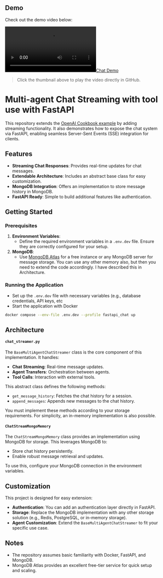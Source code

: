 ## Demo

Check out the demo video below:

[![Chat Demo](chat-demo.mp4)](chat-demo.mp4)

> Click the thumbnail above to play the video directly in GitHub.


# Multi-agent Chat Streaming with tool use with FastAPI

This repository extends the [OpenAI Cookbook example](https://cookbook.openai.com/examples/orchestrating_agents) by adding streaming functionality. It also demonstrates how to expose the chat system via FastAPI, enabling seamless Server-Sent Events (SSE) integration for clients.

## Features

- **Streaming Chat Responses**: Provides real-time updates for chat messages.
- **Extendable Architecture**: Includes an abstract base class for easy customization.
- **MongoDB Integration**: Offers an implementation to store message history in MongoDB.
- **FastAPI Ready**: Simple to build additional features like authentication.

## Getting Started

### Prerequisites

1. **Environment Variables**:
   - Define the required environment variables in a `.env.dev` file. Ensure they are correctly configured for your setup.
2. **MongoDB**:
   - Use [MongoDB Atlas](https://www.mongodb.com/cloud/atlas) for a free instance or any MongoDB server for message storage. You can use any other memory also, but then you need to extend the code accordingly. I have described this in Architecture.

### Running the Application
-  Set up the `.env.dev` file with necessary variables (e.g., database credentials, API keys, etc
- Start the application with Docker
```bash
docker compose --env-file .env.dev --profile fastapi_chat up
```
## Architecture
#### `chat_streamer.py`

The `BaseMultiAgentChatStreamer` class is the core component of this implementation. It handles:

-   **Chat Streaming**: Real-time message updates.
-   **Agent Transfers**: Orchestration between agents.
-   **Tool Calls**: Interaction with external tools.

This abstract class defines the following methods:

-   `get_message_history`: Fetches the chat history for a session.
-   `append_messages`: Appends new messages to the chat history.

You must implement these methods according to your storage requirements. For simplicity, an in-memory implementation is also possible.

#### `ChatStreamMongoMemory`

The `ChatStreamMongoMemory` class provides an implementation using MongoDB for storage. This leverages MongoDB to:

-   Store chat history persistently.
-   Enable robust message retrieval and updates.

To use this, configure your MongoDB connection in the environment variables.

## Customization

This project is designed for easy extension:

-   **Authentication**: You can add an authentication layer directly in FastAPI.
-   **Storage**: Replace the MongoDB implementation with any other storage solution (e.g., Redis, PostgreSQL, or in-memory storage).
-   **Agent Customization**: Extend the `BaseMultiAgentChatStreamer` to fit your specific use case.
## Notes

-   The repository assumes basic familiarity with Docker, FastAPI, and MongoDB.
-   MongoDB Atlas provides an excellent free-tier service for quick setup and scaling.
